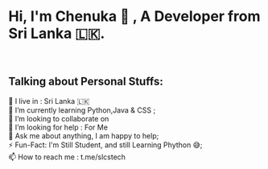 <h1>Hi, I'm Chenuka 👋 , A Developer from Sri Lanka 🇱🇰.</h1> </br>

<h2>Talking about Personal Stuffs: </br> </h2>

🚶‍   I live in : Sri Lanka 🇱🇰 </br>
🔭 I’m currently learning Python,Java & CSS ;</br>
👯 I’m looking to collaborate on </br>
🤔 I’m looking for help : For Me </br>
💬 Ask me about anything, I am happy to help; </br>
⚡ Fun-Fact: I'm Still Student, and still Learning Phython 😅; </br>
📫 How to reach me : t.me/slcstech </br>

